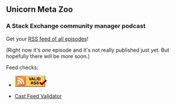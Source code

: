 ## Unicorn Meta Zoo
### A Stack Exchange community manager podcast

Get your
[RSS feed of all episodes](https://unicorn-meta-zoo.github.io/index.rss)!

(Right now it's _one_ episode and it's not really published just
yet. But hopefully there will be more soon.)

Feed checks:

* <a href="https://validator.w3.org/feed/check.cgi?url=https%3A//unicorn-meta-zoo.github.io/index.rss"><img src="valid-rss-rogers.png" alt="[Valid RSS]" title="Validate my RSS feed" /></a>

* [Cast Feed Validator](http://castfeedvalidator.com/?url=https://unicorn-meta-zoo.github.io/index.rss)


